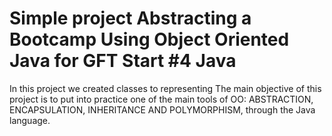 # Simple project Abstracting a Bootcamp Using Object Oriented Java for GFT Start #4 Java 

In this project we created classes to representing The main objective of this project is to put into practice one of the main tools of OO: ABSTRACTION, ENCAPSULATION, INHERITANCE AND POLYMORPHISM, through the Java language. 
